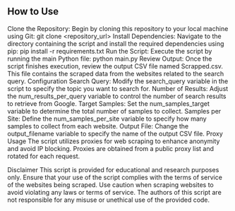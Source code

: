 ## **How to Use**
Clone the Repository: Begin by cloning this repository to your local machine using Git:
git clone <repository_url>
Install Dependencies: Navigate to the directory containing the script and install the required dependencies using pip:
pip install -r requirements.txt
Run the Script: Execute the script by running the main Python file:
python main.py
Review Output: Once the script finishes execution, review the output CSV file named Scrapped.csv. This file contains the scraped data from the websites related to the search query.
Configuration
Search Query: Modify the search_query variable in the script to specify the topic you want to search for.
Number of Results: Adjust the num_results_per_query variable to control the number of search results to retrieve from Google.
Target Samples: Set the num_samples_target variable to determine the total number of samples to collect.
Samples per Site: Define the num_samples_per_site variable to specify how many samples to collect from each website.
Output File: Change the output_filename variable to specify the name of the output CSV file.
Proxy Usage
The script utilizes proxies for web scraping to enhance anonymity and avoid IP blocking. Proxies are obtained from a public proxy list and rotated for each request.

Disclaimer
This script is provided for educational and research purposes only. Ensure that your use of the script complies with the terms of service of the websites being scraped.
Use caution when scraping websites to avoid violating any laws or terms of service.
The authors of this script are not responsible for any misuse or unethical use of the provided code.
